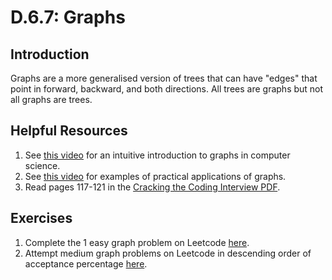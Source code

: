 # D.6.7: Graphs

## Introduction

Graphs are a more generalised version of trees that can have "edges" that point in forward, backward, and both directions. All trees are graphs but not all graphs are trees.

## Helpful Resources

1. See [this video](https://www.youtube.com/watch?v=gXgEDyodOJU) for an intuitive introduction to graphs in computer science.
2. See [this video](https://www.youtube.com/watch?v=iv5DcAi411I) for examples of practical applications of graphs.
3. Read pages 117-121 in the [Cracking the Coding Interview PDF](../d.0-module-d-overview.md#resources).

## Exercises

1. Complete the 1 easy graph problem on Leetcode [here](https://leetcode.com/problemset/all/?topicSlugs=graph&difficulty=Easy).
2. Attempt medium graph problems on Leetcode in descending order of acceptance percentage [here](https://leetcode.com/problemset/all/?topicSlugs=graph&difficulty=Medium).

